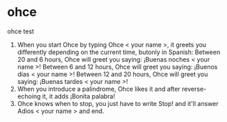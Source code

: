 # ohce
ohce test

1. When you start Ohce by typing Ohce < your name >, it greets you differently depending on the current time, butonly in
Spanish:
    Between 20 and 6 hours, Ohce will greet you saying: ¡Buenas noches < your name >!
    Between 6 and 12 hours, Ohce will greet you saying: ¡Buenos días < your name >!
    Between 12 and 20 hours, Ohce will greet you saying: ¡Buenas tardes < your name >!
2. When you introduce a palindrome, Ohce likes it and after reverse-echoing it, it
adds ¡Bonita palabra!
3. Ohce knows when to stop, you just have to write Stop! and it'll answer Adios < your name >
and end.

